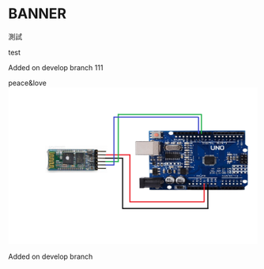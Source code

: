 # BANNER

測試

test

Added on develop branch 111

peace&love
![Blueteeth](./藍芽arduino接腳圖.png)

Added on develop branch
